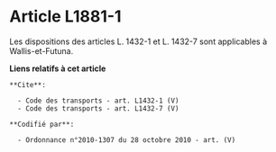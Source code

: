 # Article L1881-1

Les dispositions des articles L. 1432-1 et L. 1432-7 sont applicables à Wallis-et-Futuna.

**Liens relatifs à cet article**

	**Cite**:

	  - Code des transports - art. L1432-1 (V)
	  - Code des transports - art. L1432-7 (V)

	**Codifié par**:

	  - Ordonnance n°2010-1307 du 28 octobre 2010 - art. (V)
